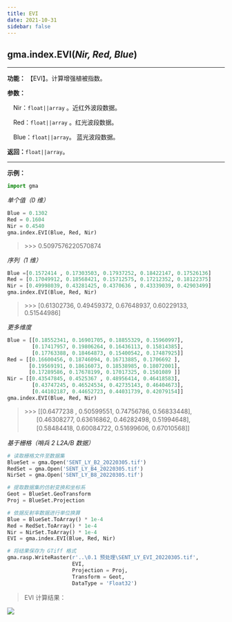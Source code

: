 ```yaml
---
title: EVI
date: 2021-10-31
sidebar: false
---
```


## gma.index.**EVI**(*Nir, Red, Blue*)

---

**功能：** 【EVI】。计算增强植被指数。

**参数：**

&emsp;Nir：`float||array` 。近红外波段数据。

&emsp;Red：`float||array` 。红光波段数据。

&emsp;Blue：`float||array`。 蓝光波段数据。

**返回：**`float||array`。

---
**示例：**
```python
import gma
```
*单个值（0 维）*
```python
Blue = 0.1302
Red = 0.1604
Nir = 0.4540
gma.index.EVI(Blue, Red, Nir)
```
> \>>> 0.5097576220570874

*序列（1 维）*
```python
Blue =[0.1572414 , 0.17303503, 0.17937252, 0.18422147, 0.17526136]
Red = [0.17049912, 0.18568421, 0.15712575, 0.17212352, 0.18122375]
Nir = [0.49998039, 0.43281425, 0.4370636 , 0.43339039, 0.42903499]
gma.index.EVI(Blue, Red, Nir)
```
> \>>> [0.61302736, 0.49459372, 0.67648937, 0.60229133, 0.51544986]

*更多维度*
```python
Blue = [[0.18552341, 0.16901705, 0.18855329, 0.15960997],
        [0.17417957, 0.19806264, 0.16436113, 0.15814385],
        [0.17763388, 0.18464873, 0.15400542, 0.17487925]]
Red = [[0.16600456, 0.18746094, 0.16713885, 0.1706692 ],
       [0.19569191, 0.18616073, 0.18538985, 0.18072001],
       [0.17289586, 0.17678199, 0.17017325, 0.1501089 ]]
Nir = [[0.43547845, 0.4525367 , 0.48956414, 0.46418583],
        [0.43747245, 0.46524534, 0.42735143, 0.46404673],
        [0.44102187, 0.44652723, 0.44031739, 0.42079154]]
gma.index.EVI(Blue, Red, Nir)
```
> \>>> [[0.6477238 , 0.50599551, 0.74756786, 0.56833448],<br>
> 　　[0.46308277, 0.63616862, 0.46282498, 0.51994648],<br>
> 　　[0.58484418, 0.60084722, 0.51699606, 0.67010568]]

*基于栅格（哨兵 2 L2A/B 数据）*
```python
# 读取栅格文件至数据集
BlueSet = gma.Open('SENT_LY_B2_20220305.tif')
RedSet = gma.Open('SENT_LY_B4_20220305.tif')
NirSet = gma.Open('SENT_LY_B8_20220305.tif')

# 提取数据集的仿射变换和坐标系
Geot = BlueSet.GeoTransform
Proj = BlueSet.Projection

# 依据反射率数据进行单位换算
Blue = BlueSet.ToArray() * 1e-4
Red = RedSet.ToArray() * 1e-4
Nir = NirSet.ToArray() * 1e-4
EVI = gma.index.EVI(Blue, Red, Nir)

# 将结果保存为 GTiff 格式
gma.rasp.WriteRaster(r'..\0.1 预处理\SENT_LY_EVI_20220305.tif', 
                     EVI, 
                     Projection = Proj, 
                     Transform = Geot,
                     DataType = 'Float32')
```
> EVI 计算结果：

![](/index/EVI.webp)


